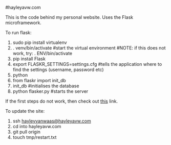 #hayleyavw.com

This is the code behind my personal website.
Uses the Flask microframework.

To run flask:

1. sudo pip install virtualenv
2. . venv/bin/activate #start the virtual environment #NOTE: if this does not work, try: . ENV/bin/activate
3. pip install Flask
4. export FLASKR_SETTINGS=settings.cfg #tells the application where to find the settings (username, password etc)
5. python
6. from flaskr import init_db  
7. init_db #initialises the database
8. python flasker.py #starts the server


If the first steps do not work, then check out [this](http://stackoverflow.com/questions/3843981/how-come-i-can-not-activate-my-virtual-python-environment-with-source-env-bin-a) link.

To update the site:

1. ssh hayleyvanwaas@hayleyavw.com
2. cd into hayleyavw.com
3. git pull origin
4. touch tmp/restart.txt
